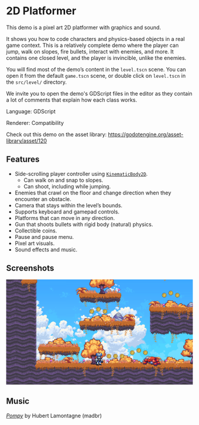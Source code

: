 # 2D Platformer

This demo is a pixel art 2D platformer with graphics and sound.

It shows you how to code characters and physics-based objects
in a real game context. This is a relatively complete demo
where the player can jump, walk on slopes, fire bullets,
interact with enemies, and more. It contains one closed
level, and the player is invincible, unlike the enemies.

You will find most of the demo’s content in the `level.tscn` scene.
You can open it from the default `game.tscn` scene, or double
click on `level.tscn` in the `src/level/` directory.

We invite you to open the demo's GDScript files in the editor as
they contain a lot of comments that explain how each class works.

Language: GDScript

Renderer: Compatibility

Check out this demo on the asset library: https://godotengine.org/asset-library/asset/120

## Features

- Side-scrolling player controller using [`KinematicBody2D`](https://docs.godotengine.org/en/latest/classes/class_kinematicbody2d.html).
    - Can walk on and snap to slopes.
    - Can shoot, including while jumping.
- Enemies that crawl on the floor and change direction when they encounter an obstacle.
- Camera that stays within the level’s bounds.
- Supports keyboard and gamepad controls.
- Platforms that can move in any direction.
- Gun that shoots bullets with rigid body (natural) physics.
- Collectible coins.
- Pause and pause menu.
- Pixel art visuals.
- Sound effects and music.

## Screenshots

![2D Platformer](screenshots/platformer.webp)

## Music

[*Pompy*](https://soundcloud.com/madbr/pompy) by Hubert Lamontagne (madbr)
